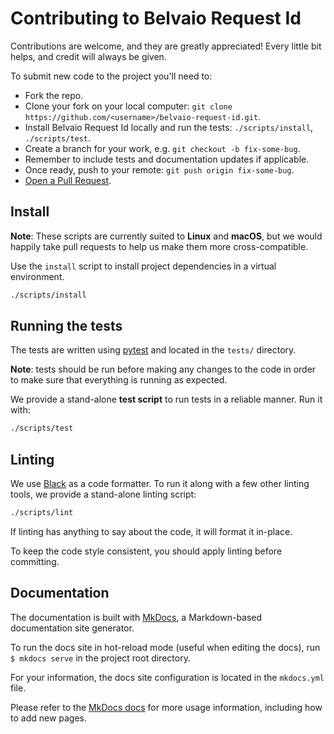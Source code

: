 # Contributing to Belvaio Request Id

Contributions are welcome, and they are greatly appreciated! Every little bit
helps, and credit will always be given.

To submit new code to the project you'll need to:

* Fork the repo.
* Clone your fork on your local computer: `git clone https://github.com/<username>/belvaio-request-id.git`.
* Install Belvaio Request Id locally and run the tests: `./scripts/install`, `./scripts/test`.
* Create a branch for your work, e.g. `git checkout -b fix-some-bug`.
* Remember to include tests and documentation updates if applicable.
* Once ready, push to your remote: `git push origin fix-some-bug`.
* [Open a Pull Request][pull-request].

## Install

**Note**: These scripts are currently suited to **Linux** and **macOS**, but we would happily take pull requests to help us make them more cross-compatible.

Use the `install` script to install project dependencies in a virtual environment.

```bash
./scripts/install
```

## Running the tests

The tests are written using [pytest] and located in the `tests/` directory.

**Note**: tests should be run before making any changes to the code in order to make sure that everything is running as expected.

We provide a stand-alone **test script** to run tests in a reliable manner. Run it with:

```bash
./scripts/test
```

## Linting

We use [Black][black] as a code formatter. To run it along with a few other linting tools, we provide a stand-alone linting script:

```bash
./scripts/lint
```

If linting has anything to say about the code, it will format it in-place.

To keep the code style consistent, you should apply linting before committing.

## Documentation

The documentation is built with [MkDocs], a Markdown-based documentation site generator.

To run the docs site in hot-reload mode (useful when editing the docs), run `$ mkdocs serve` in the project root directory.

For your information, the docs site configuration is located in the `mkdocs.yml` file.

Please refer to the [MkDocs docs][MkDocs] for more usage information, including how to add new pages.

[issues]: https://github.com/belvo-finance/belvaio-request-id/issues/new
[pull-request]: https://github.com/belvo-finance/belvaio-request-id/compare
[pytest]: https://docs.pytest.org
[pytest-cov]: https://github.com/pytest-dev/pytest-cov
[black]: https://github.com/psf/black
[MkDocs]: https://www.mkdocs.org
